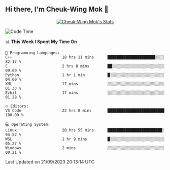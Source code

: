 ## Hi there, I'm Cheuk-Wing Mok 👋

<!--
**mozro0327/mozro0327** is a ✨ _special_ ✨ repository because its `README.md` (this file) appears on your GitHub profile.

Here are some ideas to get you started:

- 🔭 I’m currently working on ...
- 🌱 I’m currently learning ...
- 👯 I’m looking to collaborate on ...
- 🤔 I’m looking for help with ...
- 💬 Ask me about ...
- 📫 How to reach me: ...
- 😄 Pronouns: ...
- ⚡ Fun fact: ...
-->

<p align="center">
  <a href="https://github.com/mozro0327" class="rich-diff-level-one">
    <img src="https://github-readme-stats.vercel.app/api?username=mozro0327&title_color=333&text_color=777" alt="Cheuk-Wing Mok's Stats" >
    <!-- &hide=issues
    <img src="https://github-readme-stats.vercel.app/api?username=mozro0327&hide=issues&title_color=333&text_color=777" alt="Cheuk-Wing Mok's Stats" >
    -->
  </a>
</p>

<!--START_SECTION:waka-->
![Code Time](http://img.shields.io/badge/Code%20Time-1%2C999%20hrs%2011%20mins-blue)

📊 **This Week I Spent My Time On** 

```text
💬 Programming Languages: 
C++                      18 hrs 11 mins      █████████████████████░░░░   82.17 % 
C                        2 hrs 8 mins        ██░░░░░░░░░░░░░░░░░░░░░░░   09.69 % 
Python                   1 hr 1 min          █░░░░░░░░░░░░░░░░░░░░░░░░   04.60 % 
XML                      17 mins             ░░░░░░░░░░░░░░░░░░░░░░░░░   01.33 % 
Ezhil                    17 mins             ░░░░░░░░░░░░░░░░░░░░░░░░░   01.28 % 

🔥 Editors: 
VS Code                  22 hrs 8 mins       █████████████████████████   100.00 % 

💻 Operating System: 
Linux                    20 hrs 55 mins      ████████████████████████░   94.52 % 
WSL                      1 hr 9 mins         █░░░░░░░░░░░░░░░░░░░░░░░░   05.27 % 
Windows                  2 mins              ░░░░░░░░░░░░░░░░░░░░░░░░░   00.21 % 
```


 Last Updated on 21/09/2023 20:13:14 UTC
<!--END_SECTION:waka-->
